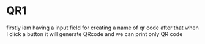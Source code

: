 # QR1
firstly iam having a input field for creating a name of qr code after that when I click a button it will generate QRcode and we can print only QR code
